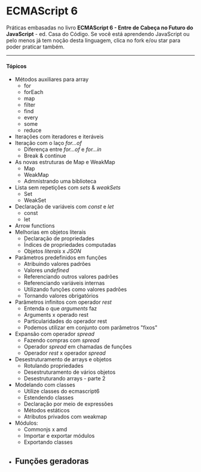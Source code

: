 # ECMAScript 6

Práticas embasadas no livro <strong>ECMAScript 6 - Entre de Cabeça no Futuro do JavaScript</strong> - ed. Casa do Código.
Se você está aprendendo JavaScript ou pelo menos já tem noção desta linguagem, clica no fork e/ou star para poder praticar também.
<hr>

#### Tópicos

- Métodos auxiliares para array
  - for
  - forEach
  - map
  - filter
  - find
  - every
  - some
  - reduce
- Iterações com iteradores e iteráveis
- Iteração com o laço <i>for...of</i>
  - Diferença entre <i>for...of</i> e <i>for...in</i>
  - Break & continue
- As novas estruturas de Map e WeakMap
  - Map
  - WeakMap
  - Admnistrando uma biblioteca
- Lista sem repetições com <i>sets</i> & <i>weakSets</i>
  - Set
  - WeakSet
- Declaração de variáveis com <i>const</i> e <i>let</i>
  - const
  - let
- Arrow functions
- Melhorias em objetos literais
  - Declaração de propriedades
  - Índices de propriedades computadas
  - Objetos <i>literais</i> x <i>JSON</i>
- Parâmetros predefinidos em funções
  - Atribuindo valores padrões
  - Valores <i>undefined</i>
  - Referenciando outros valores padrões
  - Referenciando variáveis internas
  - Utilizando funções como valores padrões
  - Tornando valores obrigatórios
- Parâmetros infinitos com operador <i>rest</i>
  - Entenda o que <i>arguments</i> faz
  - Arguments x operado rest
  - Particularidades do operador rest
  - Podemos utilizar em conjunto com parâmetros "fixos"
- Expansão com operador <i>spread</i>
  - Fazendo compras com <i>spread</i>
  - Operador <i>spread</i> em chamadas de funções
  - Operador <i>rest</i> x operador <i>spread</i>
- Desestruturamento de arrays e objetos
  - Rotulando propriedades
  - Desestruturamento de vários objetos
  - Desestruturando arrays - parte 2
- Modelando com classes
  - Utilize classes do ecmascript6
  - Estendendo classes
  - Declaração por meio de expressões
  - Métodos estáticos
  - Atributos privados com weakmap
- Módulos:
  - Commonjs x amd
  - Importar e exportar módulos
  - Exportando classes
- Funções geradoras
  - 